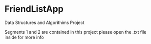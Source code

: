 # FriendListApp
Data Structures and Algorithims Project 

Segments 1 and 2 are contained in this project 
please open the .txt file inside for more info 
